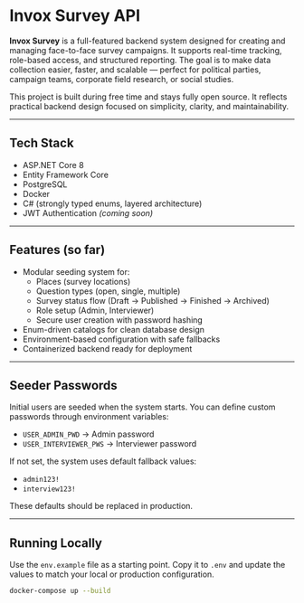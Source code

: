 # Invox Survey API

**Invox Survey** is a full-featured backend system designed for creating and managing face-to-face survey campaigns. It supports real-time tracking, role-based access, and structured reporting. The goal is to make data collection easier, faster, and scalable — perfect for political parties, campaign teams, corporate field research, or social studies.

This project is built during free time and stays fully open source. It reflects practical backend design focused on simplicity, clarity, and maintainability.

---

## Tech Stack

- ASP.NET Core 8
- Entity Framework Core
- PostgreSQL
- Docker
- C# (strongly typed enums, layered architecture)
- JWT Authentication *(coming soon)*

---

## Features (so far)

- Modular seeding system for:
  - Places (survey locations)
  - Question types (open, single, multiple)
  - Survey status flow (Draft → Published → Finished → Archived)
  - Role setup (Admin, Interviewer)
  - Secure user creation with password hashing
- Enum-driven catalogs for clean database design
- Environment-based configuration with safe fallbacks
- Containerized backend ready for deployment

---

## Seeder Passwords

Initial users are seeded when the system starts. You can define custom passwords through environment variables:

- `USER_ADMIN_PWD` → Admin password
- `USER_INTERVIEWER_PWS` → Interviewer password

If not set, the system uses default fallback values:
- `admin123!`
- `interview123!`

These defaults should be replaced in production.

---

## Running Locally

Use the `env.example` file as a starting point. Copy it to `.env` and update the values to match your local or production configuration.


```bash
docker-compose up --build

